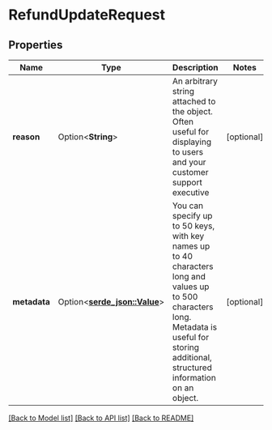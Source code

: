 # RefundUpdateRequest

## Properties

Name | Type | Description | Notes
------------ | ------------- | ------------- | -------------
**reason** | Option<**String**> | An arbitrary string attached to the object. Often useful for displaying to users and your customer support executive | [optional]
**metadata** | Option<[**serde_json::Value**](.md)> | You can specify up to 50 keys, with key names up to 40 characters long and values up to 500 characters long. Metadata is useful for storing additional, structured information on an object. | [optional]

[[Back to Model list]](../README.md#documentation-for-models) [[Back to API list]](../README.md#documentation-for-api-endpoints) [[Back to README]](../README.md)


